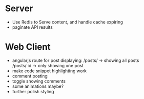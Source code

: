 Server
======
* Use Redis to Serve content, and handle cache expiring
* paginate API results

Web Client
==========
* angularjs route for post displaying:
  /posts/ -> showing all posts
  /posts/:id -> only showing one post
* make code snippet highlighting work
* comment posting
* toggle showing comments
* some animations maybe?
* further polish styling

